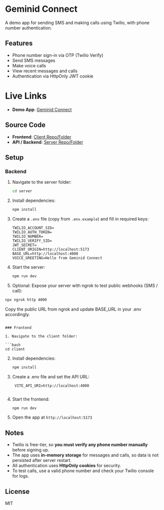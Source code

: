 

# Geminid Connect

A demo app for sending SMS and making calls using Twilio, with phone number authentication.

## Features

* Phone number sign-in via OTP (Twilio Verify)
* Send SMS messages
* Make voice calls
* View recent messages and calls
* Authentication via HttpOnly JWT cookie

# Live Links

* **Demo App**: [Geminid Connect](https://geminid-connect.vercel.app)

## Source Code

* **Frontend**: [Client Repo/Folder](./client)
* **API / Backend**: [Server Repo/Folder](./server)

## Setup

### Backend

1. Navigate to the server folder:

   ```bash
   cd server
   ```
2. Install dependencies:

   ```bash
   npm install
   ```
3. Create a `.env` file (copy from `.env.example`) and fill in required keys:

   ```env
   TWILIO_ACCOUNT_SID=
   TWILIO_AUTH_TOKEN=
   TWILIO_NUMBER=
   TWILIO_VERIFY_SID=
   JWT_SECRET=
   CLIENT_ORIGIN=http://localhost:5173
   BASE_URL=http://localhost:4000
   VOICE_GREETING=Hello from Geminid Connect
   ```
4. Start the server:

   ```bash
   npm run dev


5. Optional: Expose your server with ngrok to test public webhooks (SMS / call):

``` bash
npx ngrok http 4000
```

Copy the public URL from ngrok and update BASE_URL in your .env accordingly.
   ```

### Frontend

1. Navigate to the client folder:

   ```bash
   cd client
   ```
2. Install dependencies:

   ```bash
   npm install

3. Create a .env file and set the API URL:
   ``` env
    VITE_API_URI=http://localhost:4000
   ```
   ```
3. Start the frontend:

   ```bash
   npm run dev
   ```
4. Open the app at `http://localhost:5173`

## Notes

* Twilio is free-tier, so **you must verify any phone number manually** before signing up.
* The app uses **in-memory storage** for messages and calls, so data is not persisted after server restart.
* All authentication uses **HttpOnly cookies** for security.
* To test calls, use a valid phone number and check your Twilio console for logs.

## License

MIT


